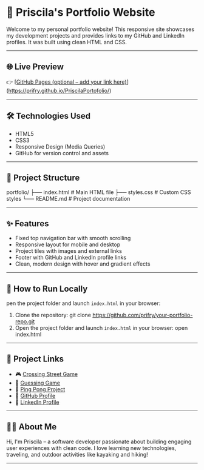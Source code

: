 
# 🎨 Priscila's Portfolio Website

Welcome to my personal portfolio website! This responsive site showcases my development projects and provides links to my GitHub and LinkedIn profiles. It was built using clean HTML and CSS.

---

## 🌐 Live Preview

👉 [[GitHub Pages (optional – add your link here)](https://prifry.github.io/your-portfolio-repo/)](https://prifry.github.io/PriscilaPortofolio/)

---

## 🛠️ Technologies Used

- HTML5
- CSS3
- Responsive Design (Media Queries)
- GitHub for version control and assets

---

## 📁 Project Structure


portfolio/
├── index.html # Main HTML file
├── styles.css # Custom CSS styles
└── README.md # Project documentation

---

## ✨ Features

- Fixed top navigation bar with smooth scrolling  
- Responsive layout for mobile and desktop  
- Project tiles with images and external links  
- Footer with GitHub and LinkedIn profile links  
- Clean, modern design with hover and gradient effects  

---

## 🧪 How to Run Locally
pen the project folder and launch `index.html` in your browser:

1. Clone the repository:
git clone https://github.com/prifry/your-portfolio-repo.git
2. Open the project folder and launch `index.html` in your browser:
open index.html

---

## 🔗 Project Links

- 🎮 [Crossing Street Game](https:/github.com/prifry/crossingStreet)
- 🔢 [Guessing Game](https://github.com/prifry/guessingGameJS)
- 🏓 [Ping Pong Project](https://github.com/prifry/PingPongProject)
- 🐙 [GitHub Profile](https://github.com/prifry)
- 💼 [LinkedIn Profile](https://www.linkedin.com/)

---

## 🙋‍♀️ About Me

Hi, I'm Priscila – a software developer passionate about building engaging user experiences with clean code. I love learning new technologies, traveling, and outdoor activities like kayaking and hiking!

---
